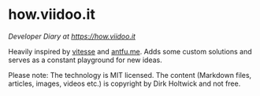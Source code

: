 # how.viidoo.it

_Developer Diary at <https://how.viidoo.it>_

Heavily inspired by [vitesse](https://github.com/antfu/vitesse) and [antfu.me](https://github.com/antfu/antfu.me). Adds some custom solutions and serves as a constant playground for new ideas.

Please note: The technology is MIT licensed. The content (Markdown files, articles, images, videos etc.) is copyright by Dirk Holtwick and not free.
